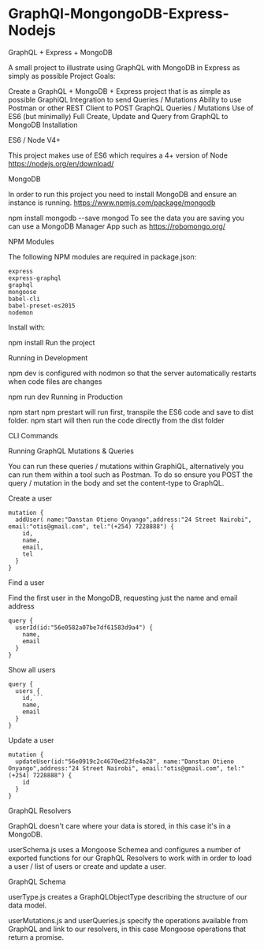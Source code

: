 # GraphQl-MongongoDB-Express-Nodejs
GraphQL + Express + MongoDB

A small project to illustrate using GraphQL with MongoDB in Express as simply as possible
Project Goals:

Create a GraphQL + MongoDB + Express project that is as simple as possible
GraphiQL Integration to send Queries / Mutations
Ability to use Postman or other REST Client to POST GraphQL Queries / Mutations
Use of ES6 (but minimally)
Full Create, Update and Query from GraphQL to MongoDB
Installation

ES6 / Node V4+

This project makes use of ES6 which requires a 4+ version of Node https://nodejs.org/en/download/

MongoDB

In order to run this project you need to install MongoDB and ensure an instance is running. https://www.npmjs.com/package/mongodb

npm install mongodb --save
mongod
To see the data you are saving you can use a MongoDB Manager App such as https://robomongo.org/

NPM Modules

The following NPM modules are required in package.json:
```
express
express-graphql
graphql
mongoose
babel-cli
babel-preset-es2015
nodemon
```
Install with:

npm install
Run the project

Running in Development

npm dev is configured with nodmon so that the server automatically restarts when code files are changes

npm run dev
Running in Production

npm start
npm prestart will run first, transpile the ES6 code and save to dist folder. npm start will then run the code directly from the dist folder

CLI Commands

Running GraphQL Mutations & Queries

You can run these queries / mutations within GraphiQL, alternatively you can run them within a tool such as Postman. To do so ensure you POST the query / mutation in the body and set the content-type to GraphQL.

Create a user
```
mutation {
  addUser( name:"Danstan Otieno Onyango",address:"24 Street Nairobi", email:"otis@gmail.com", tel:"(+254) 7228888") {
    id,
    name,
    email,
    tel
  }
}
```
Find a user

Find the first user in the MongoDB, requesting just the name and email address
```
query {
  userId(id:"56e0582a07be7df61583d9a4") {
    name,
    email
  }
}
```
Show all users
```
query {
  users {
    id,```
    name,
    email
  }
}
```
Update a user
```
mutation {
  updateUser(id:"56e0919c2c4670ed23fe4a28", name:"Danstan Otieno Onyango",address:"24 Street Nairobi", email:"otis@gmail.com", tel:"(+254) 7228888") {
    id
  }
}
```
GraphQL Resolvers

GraphQL doesn't care where your data is stored, in this case it's in a MongoDB.

userSchema.js uses a Mongoose Schemea and configures a number of exported functions for our GraphQL Resolvers to work with in order to load a user / list of users or create and update a user.

GraphQL Schema

userType.js creates a GraphQLObjectType describing the structure of our data model.

userMutations.js and userQueries.js specify the operations available from GraphQL and link to our resolvers, in this case Mongoose operations that return a promise.
